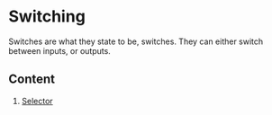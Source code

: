 # Switching
Switches are what they state to be, switches. They can either switch between inputs, or outputs.

## Content

1. [Selector](./selector/selector.md)